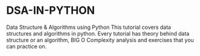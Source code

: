# DSA-IN-PYTHON
Data Structure & Algorithms using Python
This tutorial covers data structures and algorithms in python. Every tutorial has theory behind data structure or an algorithm, BIG O Complexity analysis and exercises that you can practice on.
